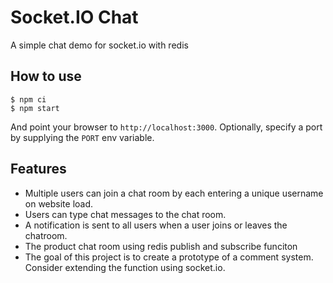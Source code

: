 
# Socket.IO Chat

A simple chat demo for socket.io with redis

## How to use

```
$ npm ci
$ npm start
```

And point your browser to `http://localhost:3000`. Optionally, specify
a port by supplying the `PORT` env variable.

## Features

- Multiple users can join a chat room by each entering a unique username
on website load.
- Users can type chat messages to the chat room.
- A notification is sent to all users when a user joins or leaves
the chatroom.
- The product chat room using redis publish and subscribe funciton
- The goal of this project is to create a prototype of a comment system. Consider extending the function using socket.io.
